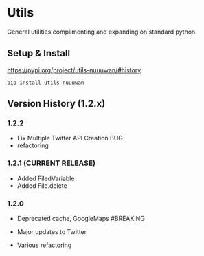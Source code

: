 # Utils

General utilities complimenting and expanding on standard python.

## Setup & Install

https://pypi.org/project/utils-nuuuwan/#history

```
pip install utils-nuuuwan
```

## Version History (1.2.x)


### 1.2.2
* Fix Multiple Twitter API Creation BUG
* refactoring 

### 1.2.1 (CURRENT RELEASE)
* Added FiledVariable  
* Added File.delete

### 1.2.0 
* Deprecated cache, GoogleMaps #BREAKING
* Major updates to Twitter 

* Various refactoring 
